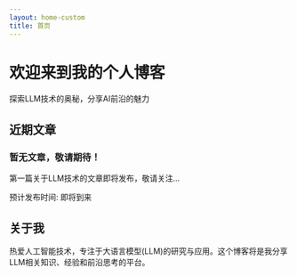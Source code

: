 ```yaml
---
layout: home-custom
title: 首页
---
```


<div class="hero-section">
  <h1 class="hero-title">欢迎来到我的个人博客</h1>
  <p class="hero-subtitle">探索LLM技术的奥秘，分享AI前沿的魅力</p>
</div>

## 近期文章

<div class="post-grid">
  <div class="post-card">
    <h3>暂无文章，敬请期待！</h3>
    <p class="post-excerpt">第一篇关于LLM技术的文章即将发布，敬请关注...</p>
    <div class="post-meta">预计发布时间: 即将到来</div>
  </div>
</div>

## 关于我

热爱人工智能技术，专注于大语言模型(LLM)的研究与应用。这个博客将是我分享LLM相关知识、经验和前沿思考的平台。
